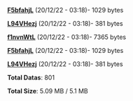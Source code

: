 [**F5bfahjL**](/data/F5bfahjL.txt) (20/12/22 - 03:18)- 1029 bytes

[**L94VHezj**](/data/L94VHezj.txt) (20/12/22 - 03:18)- 381 bytes

[**f1nvnWtL**](/data/f1nvnWtL.txt) (20/12/22 - 03:18)- 7365 bytes

[**F5bfahjL**](/data/F5bfahjL.txt) (20/12/22 - 03:18)- 1029 bytes

[**L94VHezj**](/data/L94VHezj.txt) (20/12/22 - 03:18)- 381 bytes

**Total Datas**: 801

**Total Size**: 5.09 MB / 5.1 MB
